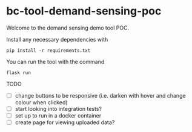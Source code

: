 # bc-tool-demand-sensing-poc

Welcome to the demand sensing demo tool POC.

Install any necessary dependencies with
```
pip install -r requirements.txt
```

You can run the tool with the command
```
flask run
```


TODO
- [ ] change buttons to be responsive (i.e. darken with hover and change colour when clicked)
- [ ] start looking into integration tests?
- [ ] set up to run in a docker container
- [ ] create page for viewing uploaded data?
